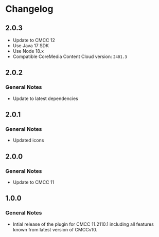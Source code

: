 Changelog
================================================================================
2.0.3
--------------------------------------------------------------------------------
* Update to CMCC 12
* Use Java 17 SDK
* Use Node 18.x
* Compatible CoreMedia Content Cloud version: `2401.3`

2.0.2
--------------------------------------------------------------------------------

### General Notes

* Update to latest dependencies

2.0.1
--------------------------------------------------------------------------------

### General Notes

* Updated icons

2.0.0
--------------------------------------------------------------------------------

### General Notes

* Update to CMCC 11

1.0.0
--------------------------------------------------------------------------------

### General Notes

* Intial release of the plugin for CMCC 11.2110.1 including all features known from latest version of CMCCv10.

